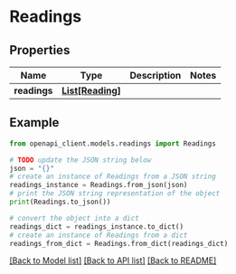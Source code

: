 # Readings


## Properties

Name | Type | Description | Notes
------------ | ------------- | ------------- | -------------
**readings** | [**List[Reading]**](Reading.md) |  | 

## Example

```python
from openapi_client.models.readings import Readings

# TODO update the JSON string below
json = "{}"
# create an instance of Readings from a JSON string
readings_instance = Readings.from_json(json)
# print the JSON string representation of the object
print(Readings.to_json())

# convert the object into a dict
readings_dict = readings_instance.to_dict()
# create an instance of Readings from a dict
readings_from_dict = Readings.from_dict(readings_dict)
```
[[Back to Model list]](../README.md#documentation-for-models) [[Back to API list]](../README.md#documentation-for-api-endpoints) [[Back to README]](../README.md)


